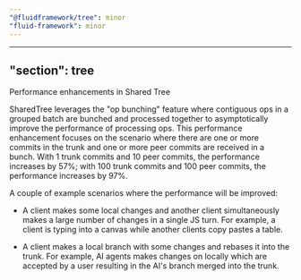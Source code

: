 ```yaml
---
"@fluidframework/tree": minor
"fluid-framework": minor
---
```

---
"section": tree
---

Performance enhancements in Shared Tree

SharedTree leverages the "op bunching" feature where contiguous ops in a grouped batch are bunched and processed together
to asymptotically improve the performance of processing ops.
This performance enhancement focuses on the scenario where there are one or more commits in the trunk and one or more peer
commits are received in a bunch. With 1 trunk commits and 10 peer commits, the performance increases by 57%; with 100
trunk commits and 100 peer commits, the performance increases by 97%.

A couple of example scenarios where the performance will be improved:

- A client makes some local changes and another client simultaneously makes a large number of changes in a single JS turn.
For example, a client is typing into a canvas while another clients copy pastes a table.

- A client makes a local branch with some changes and rebases it into the trunk. For example, AI agents makes changes
on locally which are accepted by a user resulting in the AI's branch merged into the trunk.
